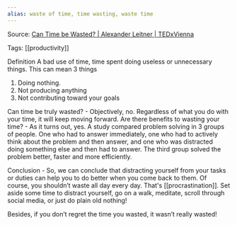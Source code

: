 ```yaml
---
alias: waste of time, time wasting, waste time
---
```



Source: [Can Time be Wasted? | Alexander Leitner | TEDxVienna](https://youtu.be/sU_FjCatI58)

Tags: [[productivity]]


Definition
	A bad use of time, time spent doing useless or unnecessary things. This can mean 3 things
  1. Doing nothing.
  2. Not producing anything
  3. Not contributing toward your goals

Can time be truly wasted?
	- Objectively, no. Regardless of what you do with your time, it will keep moving forward.
Are there benefits to wasting your time?
	- As it turns out, yes. A study compared problem solving in 3 groups of people. One who had to answer immediately, one who had to actively think about the problem and then answer, and one who was distracted doing something else and then had to answer. The third group solved the problem better, faster and more efficiently.

Conclusion
	- So, we can conclude that distracting yourself from your tasks or duties can help you to do better when you come back to them.
  Of course, you shouldn’t waste all day every day. That's [[procrastination]]. Set aside some time to distract yourself, go on a walk, meditate, scroll through social media, or just do plain old nothing!
  
  Besides, if you don’t regret the time you wasted, it wasn’t really wasted!

